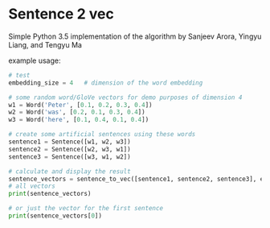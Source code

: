 <h1>Sentence 2 vec</h1>

Simple Python 3.5 implementation of the algorithm by Sanjeev Arora, Yingyu Liang, and Tengyu Ma 

example usage:

```python
# test
embedding_size = 4   # dimension of the word embedding

# some random word/GloVe vectors for demo purposes of dimension 4
w1 = Word('Peter', [0.1, 0.2, 0.3, 0.4])
w2 = Word('was', [0.2, 0.1, 0.3, 0.4])
w3 = Word('here', [0.1, 0.4, 0.1, 0.4])

# create some artificial sentences using these words
sentence1 = Sentence([w1, w2, w3])
sentence2 = Sentence([w2, w3, w1])
sentence3 = Sentence([w3, w1, w2])

# calculate and display the result
sentence_vectors = sentence_to_vec([sentence1, sentence2, sentence3], embedding_size)
# all vectors
print(sentence_vectors)

# or just the vector for the first sentence
print(sentence_vectors[0])
```
